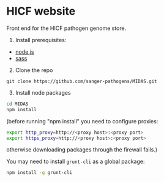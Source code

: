 HICF website
============

Front end for the HICF pathogen genome store.

1. Install prerequisites:

  * [node.js](http://nodejs.org/)
  * [sass](http://sass-lang.com/)

2. Clone the repo

  ```
  git clone https://github.com/sanger-pathogens/MIDAS.git
  ```

3. Install node packages

  ```bash
  cd MIDAS
  npm install
  ```

  (before running "npm install" you need to configure proxies:

  ```bash
  export http_proxy=http://<proxy host>:<proxy port>
  export https_proxy=http://<proxy host>:<proxy port>
  ```

  otherwise downloading packages through the firewall fails.)

  You may need to install `grunt-cli` as a global package:

  ```bash
  npm install -g grunt-cli
  ```

